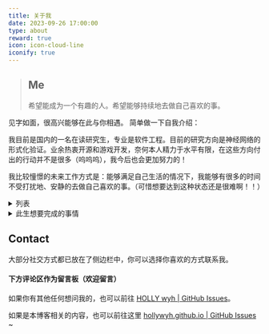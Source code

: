 ```yaml
---
title: 关于我
date: 2023-09-26 17:00:00
type: about
reward: true
icon: icon-cloud-line
iconify: true
---
```

>## Me
>
>希望能成为一个有趣的人。希望能够持续地去做自己喜欢的事。

见字如面，很高兴能够在此与你相遇。
简单做一下自我介绍：

我目前是国内的一名在读研究生，专业是软件工程。目前的研究方向是神经网络的形式化验证。业余热衷开源和游戏开发，奈何本人精力于水平有限，在这些方向付出的行动并不是很多（呜呜呜），我今后也会更加努力的！

我比较憧憬的未来工作方式是：能够满足自己生活的情况下，我能够有很多的时间不受打扰地、安静的去做自己喜欢的事。（可惜想要达到这种状态还是很难啊！！）

<details>
<summary>列表</summary>

- 爱好：开源、游戏、推理小说。
- 运动：曾经很喜欢排球和足球，奈何近来体能不足，只剩下跑步这一项运动了。
- 目标：游戏开发者||创业者||软件工程师
- 梦想：创业者（？）&&独立游戏制作人&&开源维护者

</details>


<details>
<summary>此生想要完成的事情</summary>

- [ ] 维护一个超过1k star的项目

- [ ] 写一本值得出版的书

- [ ] 做一款值得发售的游戏

- [ ] 成为一名超过1w粉的up主

- [ ] 成为一个自己不讨厌的、有趣的人

  未完待续......

</details>



##   Contact

大部分社交方式都已放在了侧边栏中，你可以选择你喜欢的方式联系我。





####  下方评论区作为留言板（欢迎留言）

如果你有其他任何想问我的，也可以前往 [HOLLY wyh | GitHub Issues](https://github.com/HOLLYwyh/HOLLYwyh/issues)。

如果是本博客相关的内容，也可以前往这里 [hollywyh.github.io | GitHub Issues](https://github.com/HOLLYwyh/hollywyh.github.io/issues) ~

